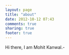 ```yaml
---
layout: page
title: "about"
date: 2012-10-12 07:43
comments: true
sharing: true
footer: true
---
```


Hi there, I am Mohit Kanwal.-
